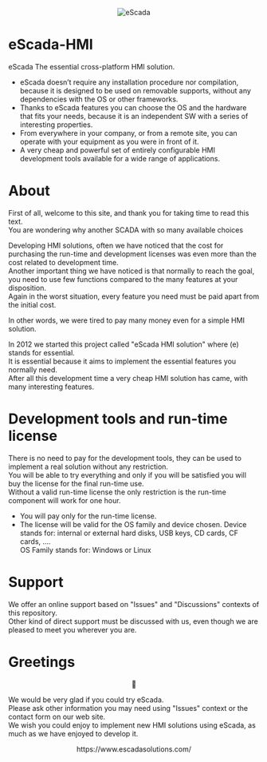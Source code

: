 <p align="center"> <img align="center" src="https://www.escadasolutions.com/git/escada-logo.png?raw=true" alt="eScada"/> </p>

# eScada-HMI
eScada The essential cross-platform HMI solution.

- eScada doesn’t require any installation procedure nor compilation, because it is designed to be used on removable supports, without any dependencies with the OS or other frameworks.
- Thanks to eScada features you can choose the OS and the hardware that fits your needs, because it is an independent SW with a series of interesting properties.
- From everywhere in your company, or from a remote site, you can operate with your equipment as you were in front of it.
- A very cheap and powerful set of entirely configurable HMI development tools available for a wide range of applications.

# About
First of all, welcome to this site, and thank you for taking time to read this text.<br>
You are wondering why another SCADA with so many available choices

Developing HMI solutions, often we have noticed that the cost for purchasing the run-time and development licenses was even more than the cost related to development time.<br>
Another important thing we have noticed is that normally to reach the goal, you need to use few functions compared to the many features at your disposition.<br>
Again in the worst situation, every feature you need must be paid apart from the initial cost.<br>

In other words, we were tired to pay many money even for a simple HMI solution.

In 2012 we started this project called "eScada HMI solution" where (e) stands for essential.<br>
It is essential because it aims to implement the essential features you normally need.<br>
After all this development time a very cheap HMI solution has came, with many interesting features.

# Development tools and run-time license
There is no need to pay for the development tools, they can be used to implement a real solution without any restriction.<br>
You will be able to try everything and only if you will be satisfied you will buy the license for the final run-time use.<br>
Without a valid run-time license the only restriction is the run-time component will work for one hour.<br>

- You will pay only for the run-time license.
- The license will be valid for the OS family and device chosen.
Device stands for: internal or external hard disks, USB keys, CD cards, CF cards, ....<br>
OS Family stands for: Windows or Linux

# Support
We offer an online support based on "Issues" and "Discussions" contexts of this repository.<br>
Other kind of direct support must be discussed with us, even though we are pleased to meet you wherever you are.

# Greetings
<p align="center">🙂</p>
We would be very glad if you could try eScada.<br>
Please ask other information you may need using "Issues" context or the contact form on our web site.<br>
We wish you could enjoy to implement new HMI solutions using eScada, as much as we have enjoyed to develop it.
<p align="center">https://www.escadasolutions.com/</p>
